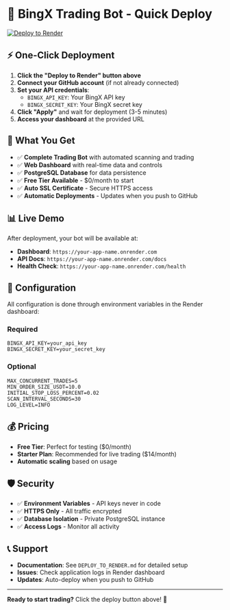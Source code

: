 # 🤖 BingX Trading Bot - Quick Deploy

[![Deploy to Render](https://render.com/images/deploy-to-render-button.svg)](https://render.com/deploy?repo=https://github.com/YOUR_USERNAME/YOUR_REPO_NAME)

## ⚡ One-Click Deployment

1. **Click the "Deploy to Render" button above**
2. **Connect your GitHub account** (if not already connected)
3. **Set your API credentials**:
   - `BINGX_API_KEY`: Your BingX API key
   - `BINGX_SECRET_KEY`: Your BingX secret key
4. **Click "Apply"** and wait for deployment (3-5 minutes)
5. **Access your dashboard** at the provided URL

## 🎯 What You Get

- ✅ **Complete Trading Bot** with automated scanning and trading
- ✅ **Web Dashboard** with real-time data and controls  
- ✅ **PostgreSQL Database** for data persistence
- ✅ **Free Tier Available** - $0/month to start
- ✅ **Auto SSL Certificate** - Secure HTTPS access
- ✅ **Automatic Deployments** - Updates when you push to GitHub

## 📊 Live Demo

After deployment, your bot will be available at:
- **Dashboard**: `https://your-app-name.onrender.com`
- **API Docs**: `https://your-app-name.onrender.com/docs`
- **Health Check**: `https://your-app-name.onrender.com/health`

## 🔧 Configuration

All configuration is done through environment variables in the Render dashboard:

### Required
```
BINGX_API_KEY=your_api_key
BINGX_SECRET_KEY=your_secret_key
```

### Optional
```
MAX_CONCURRENT_TRADES=5
MIN_ORDER_SIZE_USDT=10.0
INITIAL_STOP_LOSS_PERCENT=0.02
SCAN_INTERVAL_SECONDS=30
LOG_LEVEL=INFO
```

## 💰 Pricing

- **Free Tier**: Perfect for testing ($0/month)
- **Starter Plan**: Recommended for live trading ($14/month)
- **Automatic scaling** based on usage

## 🛡️ Security

- ✅ **Environment Variables** - API keys never in code
- ✅ **HTTPS Only** - All traffic encrypted
- ✅ **Database Isolation** - Private PostgreSQL instance
- ✅ **Access Logs** - Monitor all activity

## 📞 Support

- **Documentation**: See `DEPLOY_TO_RENDER.md` for detailed setup
- **Issues**: Check application logs in Render dashboard
- **Updates**: Auto-deploy when you push to GitHub

---

**Ready to start trading?** Click the deploy button above! 🚀
